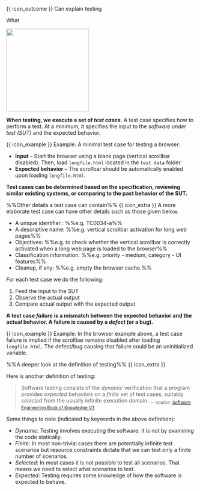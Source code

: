 <span id="prereqs"></span>

<span id="outcomes">{{ icon_outcome }} Can explain testing</span>

<span id="title">What</span>

<div id="body">

<tip-box type="definition">
  <include src="../../../common/definitions.md#def-testing" />
</tip-box>

<img src="{{baseUrl}}/testing/introduction/what/images/diagram.png" height="220" />
<p/>

**When testing, we execute a set of _test cases_.** A test case specifies how to perform a test. At a minimum, it specifies the input to the _software under test (SUT)_ and the expected behavior.

<tip-box>

{{ icon_example }} Example: A minimal test case for testing a browser:

* **Input** – Start the browser using a blank page (vertical scrollbar disabled). Then, load `longfile.html` located in the `test data` folder.
* **Expected behavior** – The scrollbar should be automatically enabled upon loading `longfile.html`.

</tip-box>

**Test cases can be determined based on the specification, reviewing similar existing systems, or comparing to the past behavior of the SUT.**

<panel type="seamless">
<span slot="header" class="card-title"><md>%%Other details a test case can contain%% {{ icon_extra }}</md></span>
A more elaborate test case can have other details such as those given below.  

* A unique identifier : %%e.g. TC0034-a%%
* A descriptive name: %%e.g. vertical scrollbar activation for long web pages%%
* Objectives: %%e.g. to check whether the vertical scrollbar is correctly activated when a long web page is loaded to the browser%%
* Classification information: %%e.g. priority - medium, category - UI features%%
* Cleanup, if any: %%e.g. empty the browser cache.%%

</panel><p/>

For each test case we do the following:

1. Feed the input to the SUT
2. Observe the actual output
3. Compare actual output with the expected output

**A test case _failure_ is a mismatch between the expected behavior and the actual behavior. A failure is caused by a _defect_ (or a bug).**

<tip-box>

{{ icon_example }} Example: In the browser example above, a test case failure is implied if the scrollbar remains disabled after loading `longfile.html`. The defect/bug causing that failure could be an uninitialized variable.

</tip-box>

<panel type="seamless">
<span slot="header" class="card-title"><md>%%A deeper look at the definition of testing%% {{ icon_extra }}</md></span>

Here is another definition of testing:

> Software testing consists of the _dynamic_ verification that a program provides _expected_ behaviors on a _finite_ set of test cases, suitably _selected_ from the usually infinite execution domain. <sub>-– source: [Software Engineering Book of Knowledge V3](https://www.computer.org/web/swebok/v3)</sub>

Some things to note (indicated by keywords in the above definition):

* _Dynamic_: Testing involves executing the software. It is not by examining the code statically.
* _Finite_: In most non-trivial cases there are potentially infinite test scenarios but resource constraints dictate that we can test only a finite number of scenarios.
* _Selected_: In most cases it is not possible to test all scenarios. That means we need to select what scenarios to test.
* _Expected_: Testing requires some knowledge of how the software is expected to behave.

</panel><p/>

</div>

<div id="extras">
  <include src="exercises.md" />
</div>